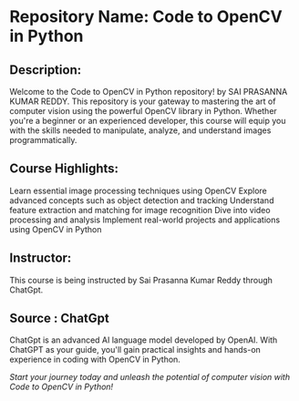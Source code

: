 # Repository Name: Code to OpenCV in Python

## Description:
Welcome to the Code to OpenCV in Python repository! by SAI PRASANNA KUMAR REDDY. This repository is your gateway to mastering the art of computer vision using the powerful OpenCV library in Python. Whether you're a beginner or an experienced developer, this course will equip you with the skills needed to manipulate, analyze, and understand images programmatically.

## Course Highlights:

Learn essential image processing techniques using OpenCV
Explore advanced concepts such as object detection and tracking
Understand feature extraction and matching for image recognition
Dive into video processing and analysis
Implement real-world projects and applications using OpenCV in Python
## Instructor:
This course is being instructed by Sai Prasanna Kumar Reddy through ChatGpt.
## Source : ChatGpt
ChatGpt is an advanced AI language model developed by OpenAI. With ChatGPT as your guide, you'll gain practical insights and hands-on experience in coding with OpenCV in Python.

*Start your journey today and unleash the potential of computer vision with Code to OpenCV in Python!*
